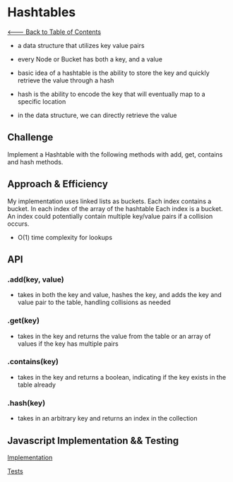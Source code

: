 # Hashtables

[<--- Back to Table of Contents](../../../README.md)

* a data structure that utilizes key value pairs

* every Node or Bucket has both a key, and a value

* basic idea of a hashtable is the ability to store the key and quickly retrieve the value through a hash

* hash is the ability to encode the key that will eventually map to a specific location

* in the data structure, we can directly retrieve the value

## Challenge

Implement a Hashtable with the following methods with add, get, contains and hash methods.

## Approach & Efficiency

My implementation uses linked lists as buckets. Each index contains a bucket. In each index of the array of the hashtable Each index is a bucket. An index could potentially contain multiple key/value pairs if a collision occurs.

* O(1) time complexity for lookups

## API

### .add(key, value)

* takes in both the key and value, hashes the key, and adds the key and value pair to the table, handling collisions as needed

### .get(key)

* takes in the key and returns the value from the table or an array of values if the key has multiple pairs

### .contains(key)

* takes in the key and returns a boolean, indicating if the key exists in the table already

### .hash(key)

* takes in an arbitrary key and returns an index in the collection

## Javascript Implementation && Testing

[Implementation](./hashtable.js)

[Tests](./__tests__/hashtable.test.js)
